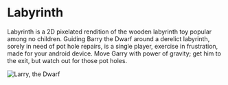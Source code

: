 # Labyrinth

Labyrinth is a 2D pixelated rendition of the wooden labyrinth toy popular among no children. Guiding Barry the Dwarf around a derelict labyrinth, sorely in need of pot hole repairs, is a single player, exercise in frustration, made for your android device. Move Garry with power of gravity; get him to the exit, but watch out for those pot holes.

![Larry, the Dwarf](https://github.com/Clarksj4/Labyrinth/tree/master/app/src/main/res/drawable-nodpi/dwarf_0.png "Larry, the Dwarf")
